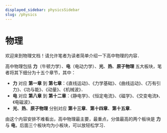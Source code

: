 ```yaml
---
displayed_sidebar: physicsSidebar
slug: /physics
---
```


# 物理

欢迎来到物理文档！请允许笔者为读者简单介绍一下高中物理的内容．

高中物理包括 **力**（牛顿力学）、**电**（电动力学）、**光**、**热**、**原子物理** 五大板块，笔者将其下细分为十五个章节，其中：

- **力** 对应 **第一章** 到 **第七章**：《直线运动》、《力学基础》、《曲线运动》、《万有引力》、《功与能》、《动量》、《机械波》．
- **电** 对应 **第八章** 到 **第十二章**：《静电学》、《恒定电流》、《磁学》、《交变电流》、《电磁波》．
- **光**、**热**、**原子物理** 分别对应 **第十三章**、**第十四章**、**第十五章**．

由这个内容安排不难看出，高中物理最主要，最重点，分值最高的两个板块是 **力** 与 **电**，后面三个板块均为小板块，可以放轻松学习．
